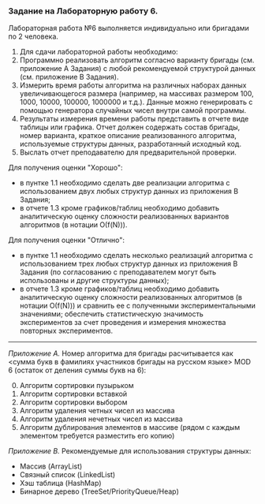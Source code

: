 ### Задание на Лабораторную работу 6. ###

Лабораторная работа №6 выполняется индивидуально или бригадами по 2 человека.

1. Для сдачи лабораторной работы необходимо:
  1. Программно реализовать алгоритм согласно варианту бригады (см. приложение А Задания) с любой рекомендуемой структурой данных (см. приложение В Задания).
  2. Измерить время работы алгоритма на различных наборах данных увеличивающегося размера (например, на массивах размером 100, 1000, 10000, 100000, 1000000 и т.д.). Данные можно генерировать с помощью генератора случайных чисел внутри самой программы. 
  3. Результаты измерения времени работы представить в отчете виде таблицы или графика. 
Отчет должен содержать состав бригады, номер варианта, краткое описание реализованного алгоритма, используемые структуры данных, разработанный исходный код.
  4. Выслать отчет преподавателю для предварительной проверки.

Для получения оценки "Хорошо": 
* в пунтке 1.1 необходимо сделать две реализации алгоритма с использованием двух любых структур данных из приложения В Задания;
* в отчете 1.3 кроме графиков/таблиц необходимо добавить аналитическую оценку сложности реализованных вариантов алгоритмов (в нотации О(f(N))).

Для получения оценки "Отлично": 
* в пунтке 1.1 необходимо сделать несколько реализаций алгоритма с использованием трех любых структур данных из приложения В Задания (по согласованию с преподавателем могут быть использованы и другие структуры данных);
* в отчете 1.3 кроме графиков/таблиц необходимо добавить аналитическую оценку сложности реализованных алгоритмов (в нотации О(f(N))) и сравнить ее с полученными экспериментальными значениями; обеспечить статистическую значимость экспериментов за счет проведения и измерения множества повторных экспериментов.

-----------------------------------------------------------------------------

*Приложение А.* Номер алгоритма для бригады расчитывается как <сумма букв в фамилиях участников бригады на русском языке> MOD 6 (остаток от деления суммы букв на 6):

0) Алгоритм сортировки пузырьком
1) Алгоритм сортировки вставкой
2) Алгоритм сортировки выбором
3) Алгоритм удаления четных чисел из массива
4) Алгоритм удаления нечетных чисел из массива
5) Алгоритм дублирования элементов в массиве (рядом с каждым элементом требуется разместить его копию)

*Приложение В.* Рекомендуемые для использования структуры данных:
* Массив (ArrayList)
* Связный список (LinkedList)
* Хэш таблица (HashMap)
* Бинарное дерево (TreeSet/PriorityQueue/Heap)
